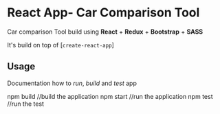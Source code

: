 # React App- Car Comparison Tool

Car comparison Tool build using **React** + **Redux** + **Bootstrap** + **SASS**

It's build on top of [`create-react-app`]

Usage
-
Documentation how to *run*, *build* and *test* app

npm build //build the application
npm start //run the application
npm test //run the test
